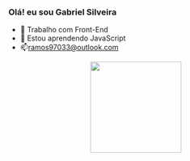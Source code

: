 ### Olá! eu sou Gabriel Silveira


- 🔭 Trabalho com Front-End
- 🌱 Estou aprendendo JavaScript
- 📫ramos97033@outlook.com

<div align="center">
 <a href="https://github.com/Bielzera97">
  <img height="180em" src="https://github-readme-stats.vercel.app/api?username=Bielzera97&show_icons=true&theme=highcontrast&include_all_commits=true&count_private=true"/>
</div>
